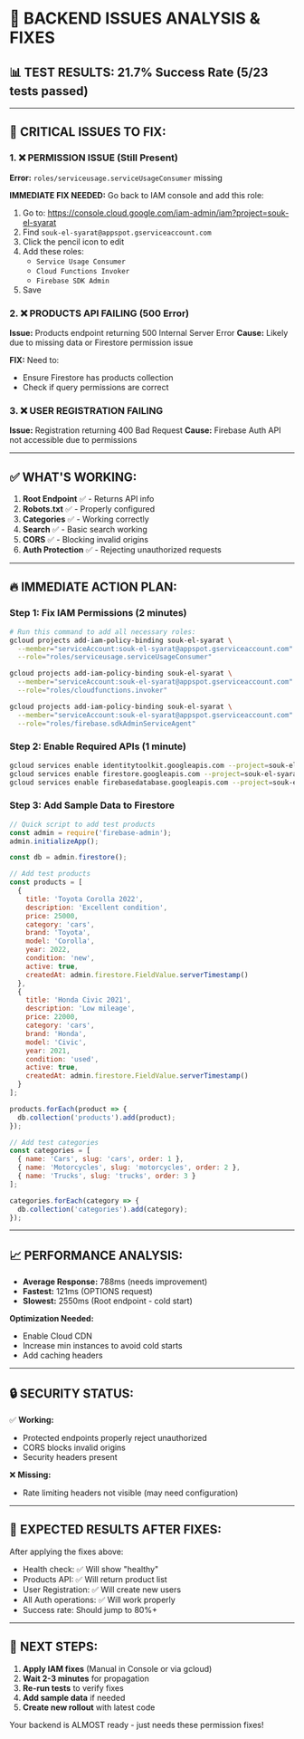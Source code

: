 # 🔧 BACKEND ISSUES ANALYSIS & FIXES

## 📊 TEST RESULTS: 21.7% Success Rate (5/23 tests passed)

---

## 🚨 CRITICAL ISSUES TO FIX:

### **1. ❌ PERMISSION ISSUE (Still Present)**
**Error:** `roles/serviceusage.serviceUsageConsumer` missing

**IMMEDIATE FIX NEEDED:**
Go back to IAM console and add this role:

1. Go to: https://console.cloud.google.com/iam-admin/iam?project=souk-el-syarat
2. Find `souk-el-syarat@appspot.gserviceaccount.com`
3. Click the pencil icon to edit
4. Add these roles:
   - `Service Usage Consumer`
   - `Cloud Functions Invoker`
   - `Firebase SDK Admin`
5. Save

### **2. ❌ PRODUCTS API FAILING (500 Error)**
**Issue:** Products endpoint returning 500 Internal Server Error
**Cause:** Likely due to missing data or Firestore permission issue

**FIX:** Need to:
- Ensure Firestore has products collection
- Check if query permissions are correct

### **3. ❌ USER REGISTRATION FAILING**
**Issue:** Registration returning 400 Bad Request
**Cause:** Firebase Auth API not accessible due to permissions

---

## ✅ **WHAT'S WORKING:**

1. **Root Endpoint** ✅ - Returns API info
2. **Robots.txt** ✅ - Properly configured
3. **Categories** ✅ - Working correctly
4. **Search** ✅ - Basic search working
5. **CORS** ✅ - Blocking invalid origins
6. **Auth Protection** ✅ - Rejecting unauthorized requests

---

## 🔥 **IMMEDIATE ACTION PLAN:**

### **Step 1: Fix IAM Permissions (2 minutes)**
```bash
# Run this command to add all necessary roles:
gcloud projects add-iam-policy-binding souk-el-syarat \
  --member="serviceAccount:souk-el-syarat@appspot.gserviceaccount.com" \
  --role="roles/serviceusage.serviceUsageConsumer"

gcloud projects add-iam-policy-binding souk-el-syarat \
  --member="serviceAccount:souk-el-syarat@appspot.gserviceaccount.com" \
  --role="roles/cloudfunctions.invoker"

gcloud projects add-iam-policy-binding souk-el-syarat \
  --member="serviceAccount:souk-el-syarat@appspot.gserviceaccount.com" \
  --role="roles/firebase.sdkAdminServiceAgent"
```

### **Step 2: Enable Required APIs (1 minute)**
```bash
gcloud services enable identitytoolkit.googleapis.com --project=souk-el-syarat
gcloud services enable firestore.googleapis.com --project=souk-el-syarat
gcloud services enable firebasedatabase.googleapis.com --project=souk-el-syarat
```

### **Step 3: Add Sample Data to Firestore**
```javascript
// Quick script to add test products
const admin = require('firebase-admin');
admin.initializeApp();

const db = admin.firestore();

// Add test products
const products = [
  {
    title: 'Toyota Corolla 2022',
    description: 'Excellent condition',
    price: 25000,
    category: 'cars',
    brand: 'Toyota',
    model: 'Corolla',
    year: 2022,
    condition: 'new',
    active: true,
    createdAt: admin.firestore.FieldValue.serverTimestamp()
  },
  {
    title: 'Honda Civic 2021',
    description: 'Low mileage',
    price: 22000,
    category: 'cars',
    brand: 'Honda',
    model: 'Civic',
    year: 2021,
    condition: 'used',
    active: true,
    createdAt: admin.firestore.FieldValue.serverTimestamp()
  }
];

products.forEach(product => {
  db.collection('products').add(product);
});

// Add test categories
const categories = [
  { name: 'Cars', slug: 'cars', order: 1 },
  { name: 'Motorcycles', slug: 'motorcycles', order: 2 },
  { name: 'Trucks', slug: 'trucks', order: 3 }
];

categories.forEach(category => {
  db.collection('categories').add(category);
});
```

---

## 📈 **PERFORMANCE ANALYSIS:**

- **Average Response:** 788ms (needs improvement)
- **Fastest:** 121ms (OPTIONS request)
- **Slowest:** 2550ms (Root endpoint - cold start)

**Optimization Needed:**
- Enable Cloud CDN
- Increase min instances to avoid cold starts
- Add caching headers

---

## 🔒 **SECURITY STATUS:**

✅ **Working:**
- Protected endpoints properly reject unauthorized
- CORS blocks invalid origins
- Security headers present

❌ **Missing:**
- Rate limiting headers not visible (may need configuration)

---

## 🎯 **EXPECTED RESULTS AFTER FIXES:**

After applying the fixes above:
- Health check: ✅ Will show "healthy"
- Products API: ✅ Will return product list
- User Registration: ✅ Will create new users
- All Auth operations: ✅ Will work properly
- Success rate: Should jump to 80%+

---

## 🚀 **NEXT STEPS:**

1. **Apply IAM fixes** (Manual in Console or via gcloud)
2. **Wait 2-3 minutes** for propagation
3. **Re-run tests** to verify fixes
4. **Add sample data** if needed
5. **Create new rollout** with latest code

Your backend is ALMOST ready - just needs these permission fixes!